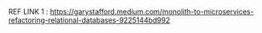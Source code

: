 REF LINK 1 : https://garystafford.medium.com/monolith-to-microservices-refactoring-relational-databases-9225144bd992
